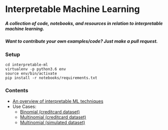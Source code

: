 # Interpretable Machine Learning

##### **A collection of code, notebooks, and resources in relation to interpretable machine learning.**

##### **Want to contribute your own examples/code?** Just make a pull request.

### Setup
```
cd interpretable-ml
virtualenv -p python3.6 env
source env/bin/activate
pip install -r notebooks/requirements.txt
```
### Contents 
* [An overview of interpretable ML techniques](https://github.com/navdeep-G/interpretable-ml/tree/master/interpretable_ml.pdf)
* Use Cases:
  * [Binomial (creditcard dataset)](https://github.com/navdeep-G/interpretable-ml/tree/master/notebooks/credit/binomial)
  * [Multinomial (creditcard dataset)](https://github.com/navdeep-G/interpretable-ml/tree/master/notebooks/credit/multinomial)
  * [Multinomial (simulated dataset)](https://github.com/navdeep-G/interpretable-ml/tree/master/notebooks/simulated/multinomial)
